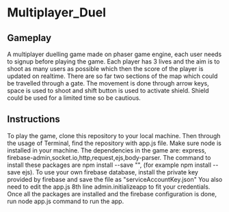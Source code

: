 # Multiplayer_Duel
<h2>Gameplay</h2>
A multiplayer duelling game made on phaser game engine, each user needs to signup before playing the game.
Each player has 3 lives and the aim is to shoot as many users as possible which then the score of the player
is updated on realtime. There are so far two sections of the map which could be travelled through a gate.
The movement is done through arrow keys, space is used to shoot and shift button is used to activate shield.
Shield could be used for a limited time so be cautious.


<h2>Instructions</h2>
To play the game, clone this repository to your local machine. Then through the usage of Terminal,
find the repository with app.js file. Make sure node is installed in your machine. The dependencies
in the game are: express, firebase-admin,socket.io,http,request,ejs,body-parser. The command to install
these packages are npm install --save "", (for example npm install --save ejs). To use your own firebase 
database, install the private key provided by firebase and save the file as "serviceAccountKey.json"
You also need to edit the app.js 8th line admin.initializeapp to fit your credentials. Once all the 
packages are installed and the firebase configuration is done, run node app.js command to run the app.
